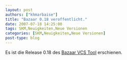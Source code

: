 ```yaml
---
layout: post
authors: ["khmarbaise"]
title: "Bazaar 0.18 veroffentlicht."
date: 2007-07-18 14:25:00
tags: SKM,Neuigkeiten,Neue Versionen
categories: [SKM,Neuigkeiten,Neue Versionen]
post-type: blog
---
```

Es ist die Release 0.18 des [Bazaar VCS Tool](http://bazaar-vcs.org/) erschienen. 
